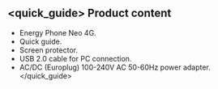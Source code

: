 ## <quick_guide> Product content

* Energy Phone Neo 4G.
* Quick guide.
* Screen protector.
* USB 2.0 cable for PC connection.
* AC/DC (Europlug) 100-240V AC 50-60Hz power adapter.
</quick_guide>

